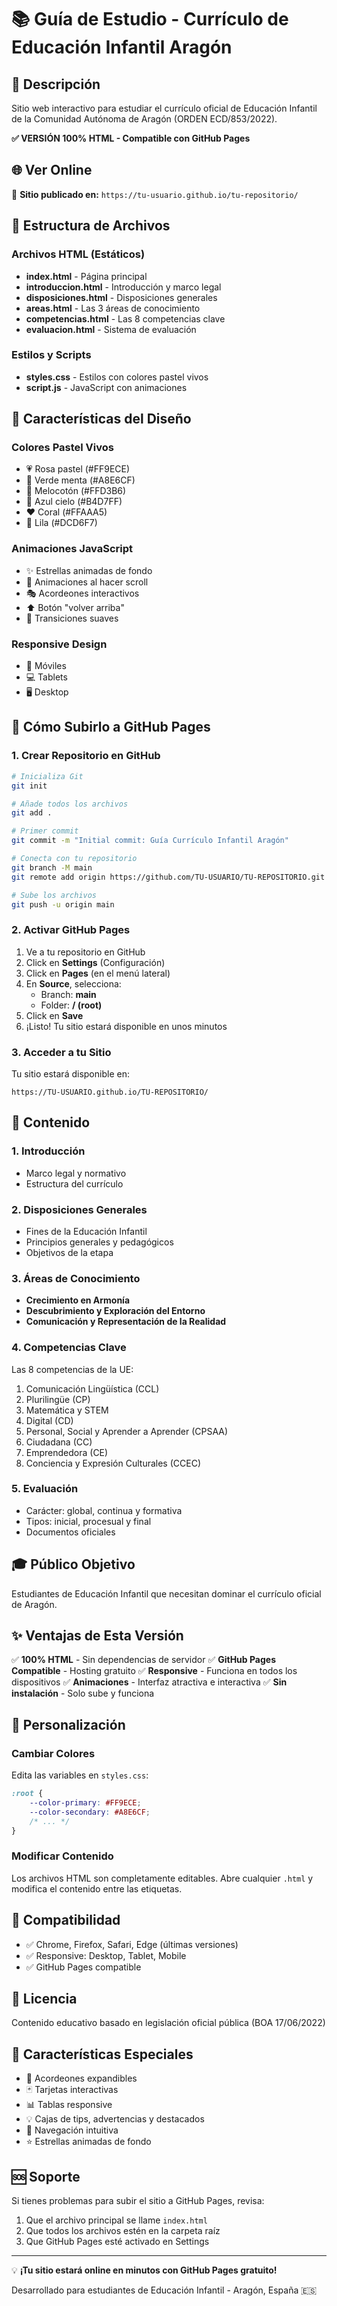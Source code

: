 # 📚 Guía de Estudio - Currículo de Educación Infantil Aragón

## 🎯 Descripción
Sitio web interactivo para estudiar el currículo oficial de Educación Infantil de la Comunidad Autónoma de Aragón (ORDEN ECD/853/2022).

**✅ VERSIÓN 100% HTML - Compatible con GitHub Pages**

## 🌐 Ver Online
🚀 **Sitio publicado en:** `https://tu-usuario.github.io/tu-repositorio/`

## 📁 Estructura de Archivos

### Archivos HTML (Estáticos)
- **index.html** - Página principal
- **introduccion.html** - Introducción y marco legal
- **disposiciones.html** - Disposiciones generales
- **areas.html** - Las 3 áreas de conocimiento  
- **competencias.html** - Las 8 competencias clave
- **evaluacion.html** - Sistema de evaluación

### Estilos y Scripts
- **styles.css** - Estilos con colores pastel vivos
- **script.js** - JavaScript con animaciones

## 🎨 Características del Diseño

### Colores Pastel Vivos
- 💗 Rosa pastel (#FF9ECE)
- 💚 Verde menta (#A8E6CF)
- 🧡 Melocotón (#FFD3B6)
- 💙 Azul cielo (#B4D7FF)
- ❤️ Coral (#FFAAA5)
- 💜 Lila (#DCD6F7)

### Animaciones JavaScript
- ✨ Estrellas animadas de fondo
- 📜 Animaciones al hacer scroll
- 🎭 Acordeones interactivos
- ⬆️ Botón "volver arriba"
- 🌊 Transiciones suaves

### Responsive Design
- 📱 Móviles
- 💻 Tablets
- 🖥️ Desktop

## 🚀 Cómo Subirlo a GitHub Pages

### 1. Crear Repositorio en GitHub
```bash
# Inicializa Git
git init

# Añade todos los archivos
git add .

# Primer commit
git commit -m "Initial commit: Guía Currículo Infantil Aragón"

# Conecta con tu repositorio
git branch -M main
git remote add origin https://github.com/TU-USUARIO/TU-REPOSITORIO.git

# Sube los archivos
git push -u origin main
```

### 2. Activar GitHub Pages
1. Ve a tu repositorio en GitHub
2. Click en **Settings** (Configuración)
3. Click en **Pages** (en el menú lateral)
4. En **Source**, selecciona:
   - Branch: **main**
   - Folder: **/ (root)**
5. Click en **Save**
6. ¡Listo! Tu sitio estará disponible en unos minutos

### 3. Acceder a tu Sitio
Tu sitio estará disponible en:
```
https://TU-USUARIO.github.io/TU-REPOSITORIO/
```

## 📖 Contenido

### 1. Introducción
- Marco legal y normativo
- Estructura del currículo

### 2. Disposiciones Generales
- Fines de la Educación Infantil
- Principios generales y pedagógicos
- Objetivos de la etapa

### 3. Áreas de Conocimiento
- **Crecimiento en Armonía**
- **Descubrimiento y Exploración del Entorno**
- **Comunicación y Representación de la Realidad**

### 4. Competencias Clave
Las 8 competencias de la UE:
1. Comunicación Lingüística (CCL)
2. Plurilingüe (CP)
3. Matemática y STEM
4. Digital (CD)
5. Personal, Social y Aprender a Aprender (CPSAA)
6. Ciudadana (CC)
7. Emprendedora (CE)
8. Conciencia y Expresión Culturales (CCEC)

### 5. Evaluación
- Carácter: global, continua y formativa
- Tipos: inicial, procesual y final
- Documentos oficiales

## 🎓 Público Objetivo
Estudiantes de Educación Infantil que necesitan dominar el currículo oficial de Aragón.

## ✨ Ventajas de Esta Versión
✅ **100% HTML** - Sin dependencias de servidor
✅ **GitHub Pages Compatible** - Hosting gratuito
✅ **Responsive** - Funciona en todos los dispositivos
✅ **Animaciones** - Interfaz atractiva e interactiva
✅ **Sin instalación** - Solo sube y funciona

## 🔧 Personalización

### Cambiar Colores
Edita las variables en `styles.css`:
```css
:root {
    --color-primary: #FF9ECE;
    --color-secondary: #A8E6CF;
    /* ... */
}
```

### Modificar Contenido
Los archivos HTML son completamente editables. Abre cualquier `.html` y modifica el contenido entre las etiquetas.

## 📱 Compatibilidad
- ✅ Chrome, Firefox, Safari, Edge (últimas versiones)
- ✅ Responsive: Desktop, Tablet, Mobile
- ✅ GitHub Pages compatible

## 📄 Licencia
Contenido educativo basado en legislación oficial pública (BOA 17/06/2022)

## 🌟 Características Especiales
- 🎯 Acordeones expandibles
- 🃏 Tarjetas interactivas
- 📊 Tablas responsive
- 💡 Cajas de tips, advertencias y destacados
- 🔗 Navegación intuitiva
- ⭐ Estrellas animadas de fondo

## 🆘 Soporte
Si tienes problemas para subir el sitio a GitHub Pages, revisa:
1. Que el archivo principal se llame `index.html`
2. Que todos los archivos estén en la carpeta raíz
3. Que GitHub Pages esté activado en Settings

---

💡 **¡Tu sitio estará online en minutos con GitHub Pages gratuito!**

Desarrollado para estudiantes de Educación Infantil - Aragón, España 🇪🇸